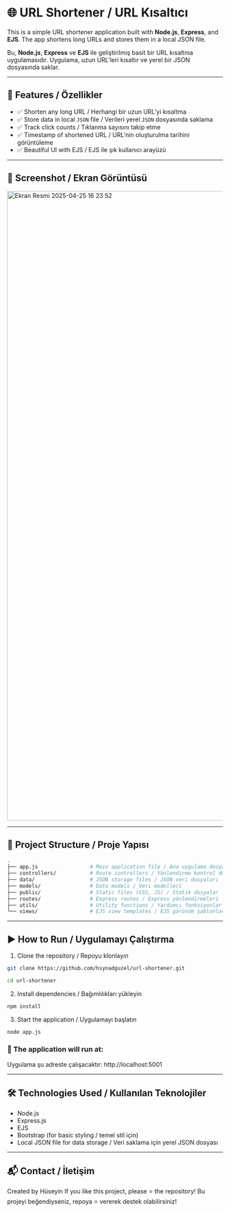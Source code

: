 # 🌐 URL Shortener / URL Kısaltıcı

This is a simple URL shortener application built with **Node.js**, **Express**, and **EJS**. The app shortens long URLs and stores them in a local JSON file.

Bu, **Node.js**, **Express** ve **EJS** ile geliştirilmiş basit bir URL kısaltma uygulamasıdır. Uygulama, uzun URL'leri kısaltır ve yerel bir JSON dosyasında saklar.

---

## 🚀 Features / Özellikler

- ✅ Shorten any long URL / Herhangi bir uzun URL’yi kısaltma  
- ✅ Store data in local `JSON` file / Verileri yerel `JSON` dosyasında saklama  
- ✅ Track click counts / Tıklanma sayısını takip etme  
- ✅ Timestamp of shortened URL / URL’nin oluşturulma tarihini görüntüleme  
- ✅ Beautiful UI with EJS / EJS ile şık kullanıcı arayüzü  

---

## 📸 Screenshot / Ekran Görüntüsü
<img width="1470" alt="Ekran Resmi 2025-04-25 16 23 52" src="https://github.com/user-attachments/assets/8997e193-0081-459e-9aee-bfa38994b30a" />

---

## 📁 Project Structure / Proje Yapısı

```bash
.
├── app.js                 # Main application file / Ana uygulama dosyası
├── controllers/           # Route controllers / Yönlendirme kontrol dosyaları
├── data/                  # JSON storage files / JSON veri dosyaları
├── models/                # Data models / Veri modelleri
├── public/                # Static files (CSS, JS) / Statik dosyalar
├── routes/                # Express routes / Express yönlendirmeleri
├── utils/                 # Utility functions / Yardımcı fonksiyonlar
└── views/                 # EJS view templates / EJS görünüm şablonları
```

---

## ▶️ How to Run / Uygulamayı Çalıştırma

1. Clone the repository / Repoyu klonlayın
```bash
git clone https://github.com/hsynadguzel/url-shortener.git

cd url-shortener
```

2. Install dependencies / Bağımlılıkları yükleyin
```bash
npm install
```
3. Start the application / Uygulamayı başlatın
```bash
node app.js
```

### 📌 The application will run at:
Uygulama şu adreste çalışacaktır:
http://localhost:5001

---

## 🛠 Technologies Used / Kullanılan Teknolojiler

- Node.js
- Express.js
- EJS
- Bootstrap (for basic styling / temel stil için)
- Local JSON file for data storage / Veri saklama için yerel JSON dosyası

---

## 📬 Contact / İletişim

Created by Hüseyin
If you like this project, please ⭐ the repository!
Bu projeyi beğendiyseniz, repoya ⭐ vererek destek olabilirsiniz!
